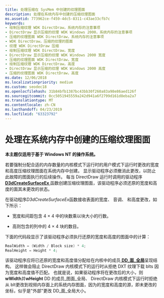 ```yaml
---
title: 处理压缩在 SysMem 中创建的纹理图面
description: 处理在系统内存中创建的压缩纹理图面
ms.assetid: 773962ce-f459-4dc5-8311-c43ae33cfb7c
keywords:
- 绘制压缩纹理 WDK DirectDraw，系统内存的注意事项
- DirectDraw 显示压缩的纹理 WDK Windows 2000，系统内存的注意事项
- 压缩的纹理图面 WDK DirectDraw，系统内存的注意事项
- WDK DirectDraw，压缩的纹理的图面
- 纹理 WDK DirectDraw 压缩
- 绘制压缩纹理 WDK DirectDraw，宽度
- DirectDraw 显示压缩的纹理 WDK Windows 2000 宽度
- 压缩的纹理图面 WDK DirectDraw，宽度
- 绘制压缩纹理 WDK DirectDraw，高度
- DirectDraw 显示压缩的纹理 WDK Windows 2000 高度
- 压缩的纹理图面 WDK DirectDraw，高度
ms.date: 12/06/2018
ms.localizationpriority: medium
ms.custom: seodec18
ms.openlocfilehash: 31b84bfb1387bc43bb30f260a83a98e86aed126f
ms.sourcegitcommit: 0cc5051945559a242d941a6f2799d161d8eba2a7
ms.translationtype: MT
ms.contentlocale: zh-CN
ms.lasthandoff: 04/23/2019
ms.locfileid: "63323792"
---
```

# <a name="handling-compressed-texture-surfaces-created-in-system-memory"></a>处理在系统内存中创建的压缩纹理图面

**本主题仅适用于基于 Windows NT 的操作系统。**

若要强制分配合适的内存数量的内核模式下运行时的用户模式下运行时更改的宽度和高度压缩纹理图面在系统内存中创建。 显示驱动程序必须撤消此更改，以防止此故障的图面执行的后续操作。 每当 DirectDraw 运行时调用的驱动程序[ **D3dCreateSurfaceEx** ](https://msdn.microsoft.com/library/windows/hardware/ff542840)函数创建压缩纹理图面，该驱动程序必须还原的宽度和高度的面其未更改的状态。

在驱动程序*D3dCreateSurfaceEx*函数接收表面的宽度、 音调、 和高度更改，如下所示：

-   宽度和间距包含 4 × 4 中的块数乘以块大小的行数。

-   高则包含的列中的 4 × 4 块的数目。

下面的代码段显示了该驱动程序必须执行还原的宽度和高度的图面中的计算：

```cpp
RealWidth = (Width / Block size) * 4;
RealHeight = Height * 4;
```

该驱动程序应将已还原的宽度和高度值分配给在内核中的成员[ **DD\_面\_全局**](https://msdn.microsoft.com/library/windows/hardware/ff551726)呈现结构。 这样做会阻止 DirectDraw 内核模式下的运行时从拒绝 DXT 纹理下载 blts 因为宽度和高度值不匹配。 也就是说，如果驱动程序将在更改后的大小，则**wWidth**并**wHeight** DD 的成员\_图面\_全局、 DirectDraw 内核模式下运行时拒绝从 blt更改到视频内存面上的系统内存图面，因为的宽度和高度的源，即未更改的坐标，似乎是"外部"更改 DD\_面\_全局大小。

 

 





